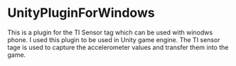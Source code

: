 # UnityPluginForWindows
This is a plugin for the TI Sensor tag which can be used with winodws phone. I used this plugin to be used in Unity game engine. The TI sensor tage is used to capture the accelerometer values and transfer them into the game.
